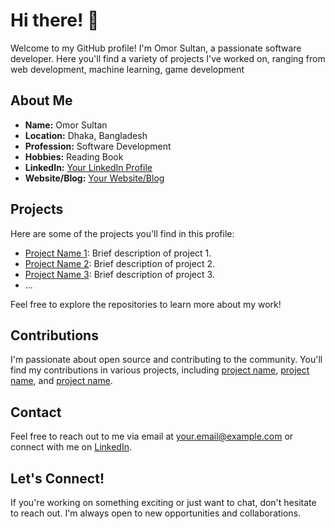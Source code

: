 # Hi there! 👋

Welcome to my GitHub profile! I'm Omor Sultan, a passionate software developer. Here you'll find a variety of projects I've worked on, ranging from web development, machine learning, game development

## About Me

- **Name:** Omor Sultan
- **Location:** Dhaka, Bangladesh
- **Profession:** Software Development
- **Hobbies:** Reading Book
- **LinkedIn:** [Your LinkedIn Profile]([https://www.linkedin.com/in/omorsultan](https://www.linkedin.com/in/omor-sultan-716284335/))
- **Website/Blog:** [Your Website/Blog](https://www.yourwebsite.com)

## Projects

Here are some of the projects you'll find in this profile:

- [Project Name 1](link-to-project-1): Brief description of project 1.
- [Project Name 2](link-to-project-2): Brief description of project 2.
- [Project Name 3](link-to-project-3): Brief description of project 3.
- ...

Feel free to explore the repositories to learn more about my work!

## Contributions

I'm passionate about open source and contributing to the community. You'll find my contributions in various projects, including [project name](link-to-project), [project name](link-to-project), and [project name](link-to-project).

## Contact

Feel free to reach out to me via email at [your.email@example.com](mailto:your.email@example.com) or connect with me on [LinkedIn](https://www.linkedin.com/in/yourusername).

## Let's Connect!

If you're working on something exciting or just want to chat, don't hesitate to reach out. I'm always open to new opportunities and collaborations.

